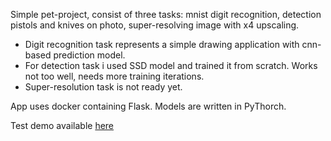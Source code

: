 Simple pet-project, consist of three tasks: mnist digit recognition, detection pistols and knives on photo, super-resolving image with x4 upscaling.

- Digit recognition task represents a simple drawing application with cnn-based prediction model.
- For detection task i used SSD model and trained it from scratch. Works not too well, needs more training iterations. 
- Super-resolution task is not ready yet. 

App uses docker containing Flask. 
Models are written in PyThorch. 


Test demo available [here](https://evening-ravine-67035.herokuapp.com/)
